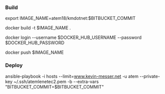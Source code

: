 ### Build

export IMAGE_NAME=atem18/kmdotnet:$BITBUCKET_COMMIT

docker build -t $IMAGE_NAME .

docker login --username $DOCKER_HUB_USERNAME --password $DOCKER_HUB_PASSWORD

docker push $IMAGE_NAME

### Deploy

ansible-playbook -i hosts --limit=www.kevin-messer.net -u atem --private-key ~/.ssh/atemlenetec2.pem -b --extra-vars "BITBUCKET_COMMIT=$BITBUCKET_COMMIT"